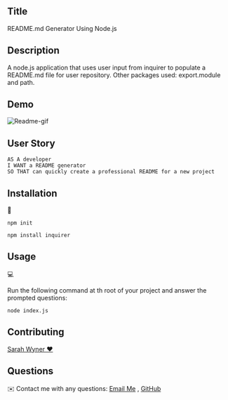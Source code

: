 ## Title 

README.md Generator Using Node.js

## Description 

A node.js application that uses user input from inquirer to populate a README.md file for user repository. Other packages used: export.module and path. 

## Demo 

![Readme-gif](./readme-demo/demo.gif) 

## User Story 
  
```
AS A developer
I WANT a README generator
SO THAT can quickly create a professional README for a new project 
```
  ## Installation
💾   
  
`npm init`
  
`npm install inquirer`
  
## Usage
💻   
  
Run the following command at th root of your project and answer the prompted questions:
  
`node index.js`

## Contributing
[Sarah Wyner ❤️](https://github.com/swyner97)

## Questions
✉️ Contact me with any questions: [Email Me](mailto:swyner97@gmail.com) , [GitHub](https://github.com/swyner97)
